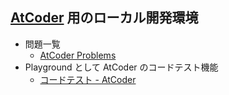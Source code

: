 ## [AtCoder](https://atcoder.jp/) 用のローカル開発環境

- 問題一覧
  - [AtCoder Problems](https://kenkoooo.com/atcoder/#/table/)
- Playground として AtCoder のコードテスト機能
  - [コードテスト - AtCoder](https://atcoder.jp/contests/apg4b/custom_test)
